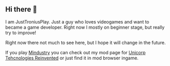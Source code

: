## Hi there 👋
I am JustTroniusPlay. Just a guy who loves videogames and want to became a game developer. Right now I mostly on beginner stage, but really try to improve! 

Right now there not much to see here, but I hope it will change in the future.

If you play [Mindustry](https://github.com/Anuken/Mindustry) you can check out my mod page for [Unicorp Tehcnologies Reinvented](https://github.com/JustTroniusPlay/Unicorp-Technologies-Reinvented) or just find it in mod browser ingame. 
